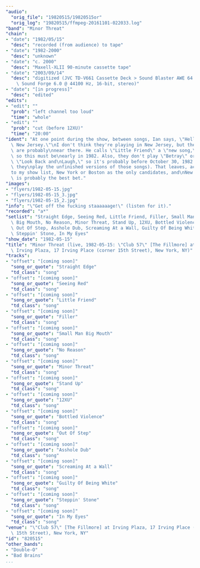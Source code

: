 ```yaml
---
"audio":
  "orig_file": "19820515/19820515or"
  "orig_log": "19820515/ffmpeg-20161101-022033.log"
"band": "Minor Threat"
"chain":
- "date": "1982/05/15"
  "desc": "recorded (from audience) to tape"
- "date": "1982-2000"
  "desc": "unknown"
- "date": "c. 2000"
  "desc": "Maxell-XLII 90-minute cassette tape"
- "date": "2003/09/14"
  "desc": "digitized (JVC TD-V661 Cassette Deck > Sound Blaster AWE 64 >\
    \ Sound Forge 6.0 @ 44100 Hz, 16-bit, stereo)"
- "date": "[in progress]"
  "desc": "edited"
"edits":
- "edit": ""
  "prob": "left channel too loud"
  "time": "whole"
- "edit": ""
  "prob": "cut (before 12XU)"
  "time": "20:00"
"ident": "At one point during the show, between songs, Ian says, \"Hello,\
  \ New Jersey.\"\nI don't think they're playing in New Jersey, but they\
  \ are probably\nnear there. He calls \"Little Friend\" a \"new song,\"\
  \ so this must be\nearly in 1982. Also, they don't play \"Betray\" or\
  \ \"Look Back and\nLaugh,\" so it's probably before October 30, 1982 (where\
  \ they\nplay the unfinished versions of those songs). That leaves, according\n\
  to my show list, New York or Boston as the only candidates, and\nNew York\
  \ is probably the best bet."
"images":
- "flyers/1982-05-15.jpg"
- "flyers/1982-05-15_3.jpg"
- "flyers/1982-05-15_2.jpg"
"info": "\"Get off the fucking staaaaaage!\" (listen for it)."
"recorded": "a*"
"setlist": "Straight Edge, Seeing Red, Little Friend, Filler, Small Man\
  \ Big Mouth, No Reason, Minor Threat, Stand Up, 12XU, Bottled Violence,\
  \ Out Of Step, Asshole Dub, Screaming At a Wall, Guilty Of Being White,\
  \ Steppin' Stone, In My Eyes"
"show_date": "1982-05-15"
"title": "Minor Threat (live, 1982-05-15: \"Club 57\" [The Fillmore] at\
  \ Irving Plaza, 17 Irving Place (corner 15th Street), New York, NY)"
"tracks":
- "offset": "[coming soon]"
  "song_or_quote": "Straight Edge"
  "td_class": "song"
- "offset": "[coming soon]"
  "song_or_quote": "Seeing Red"
  "td_class": "song"
- "offset": "[coming soon]"
  "song_or_quote": "Little Friend"
  "td_class": "song"
- "offset": "[coming soon]"
  "song_or_quote": "Filler"
  "td_class": "song"
- "offset": "[coming soon]"
  "song_or_quote": "Small Man Big Mouth"
  "td_class": "song"
- "offset": "[coming soon]"
  "song_or_quote": "No Reason"
  "td_class": "song"
- "offset": "[coming soon]"
  "song_or_quote": "Minor Threat"
  "td_class": "song"
- "offset": "[coming soon]"
  "song_or_quote": "Stand Up"
  "td_class": "song"
- "offset": "[coming soon]"
  "song_or_quote": "12XU"
  "td_class": "song"
- "offset": "[coming soon]"
  "song_or_quote": "Bottled Violence"
  "td_class": "song"
- "offset": "[coming soon]"
  "song_or_quote": "Out Of Step"
  "td_class": "song"
- "offset": "[coming soon]"
  "song_or_quote": "Asshole Dub"
  "td_class": "song"
- "offset": "[coming soon]"
  "song_or_quote": "Screaming At a Wall"
  "td_class": "song"
- "offset": "[coming soon]"
  "song_or_quote": "Guilty Of Being White"
  "td_class": "song"
- "offset": "[coming soon]"
  "song_or_quote": "Steppin' Stone"
  "td_class": "song"
- "offset": "[coming soon]"
  "song_or_quote": "In My Eyes"
  "td_class": "song"
"venue": "\"Club 57\" [The Fillmore] at Irving Plaza, 17 Irving Place (corner\
  \ 15th Street), New York, NY"
"id": "820515"
"other_bands":
- "Double-O"
- "Bad Brains"
...
```


